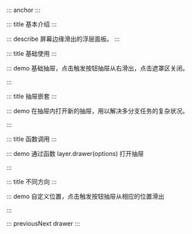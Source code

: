::: anchor
:::

::: title 基本介绍
:::

::: describe 屏幕边缘滑出的浮层面板。
:::

::: title 基础使用
:::

::: demo 基础抽屉，点击触发按钮抽屉从右滑出，点击遮罩区关闭。

<template>
  <lay-button @click="changeVisible" type="primary">打开</lay-button>
  <lay-layer type="drawer" v-model="visible" title="标题">内容</lay-layer>
</template>

<script>
import { ref } from 'vue'

export default {
  setup() {
    const visible = ref(false)
    const changeVisible = function() {
        visible.value = !visible.value;
    }
    return {
        visible,
        changeVisible
    }
  }
}
</script>

:::


::: title 抽屉嵌套
:::

::: demo 在抽屉内打开新的抽屉，用以解决多分支任务的复杂状况。

<template>
  <lay-button @click="changeVisible1" type="primary">打开</lay-button>
  <lay-layer type="drawer" v-model="visible1" title="标题">
      <lay-button @click="changeVisible2" type="primary" style="margin:10px;">打开</lay-button>
      <lay-layer type="drawer" area="200px" v-model="visible2" title="标题">
      内容
      </lay-layer>
  </lay-layer>
</template>

<script>
import { ref } from 'vue'

export default {
  setup() {
    const visible1 = ref(false)
    const changeVisible1 = function() {
        visible1.value = !visible1.value;
    }
    const visible2 = ref(false)
    const changeVisible2 = function() {
        visible2.value = !visible2.value;
    }
    return {
        visible1,
        visible2,
        changeVisible1,
        changeVisible2
    }
  }
}
</script>

:::

::: title 函数调用
:::

::: demo 通过函数 layer.drawer(options) 打开抽屉

<template>
  <lay-button @click="openDrawer" type="primary">调用</lay-button>
</template>

<script>
import { ref } from 'vue'
import { layer } from "@layui/layer-vue"

export default {
  setup() {
    const openDrawer = function() {
        layer.drawer({
            title: "标题",
            content: "内容"
        })
    }
    return {
        openDrawer
    }
  }
}
</script>

:::

::: title 不同方向
:::

::: demo 自定义位置，点击触发按钮抽屉从相应的位置滑出

<template>
    <lay-button @click="openTopDrawer" type="primary">上</lay-button>
    <lay-button @click="openBottomDrawer" type="primary">下</lay-button>
    <lay-button @click="openLeftDrawer" type="primary">左</lay-button>
    <lay-button @click="openRightDrawer" type="primary">右</lay-button>
</template>

<script>
import { ref } from 'vue'
import { layer } from "@layui/layer-vue"

export default {
  setup() {
    const openTopDrawer = function() {
        layer.drawer({
            title: "标题",
            content: "内容",
            offset: "t"
        })
    }
    const openBottomDrawer = function() {
        layer.drawer({
            title: "标题",
            content: "内容",
            offset: "b"
        })
    }
    const openLeftDrawer = function() {
        layer.drawer({
            title: "标题",
            content: "内容",
            offset: "l"
        })
    }
    const openRightDrawer = function() {
        layer.drawer({
            title: "标题",
            content: "内容",
            offset: "r"
        })
    }
    return {
        openTopDrawer,
        openBottomDrawer,
        openLeftDrawer,
        openRightDrawer,
    }
  }
}
</script>

:::

::: previousNext drawer
:::